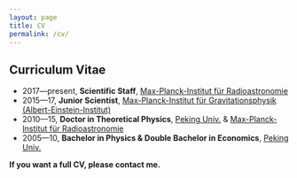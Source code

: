 ```yaml
---
layout: page
title: CV
permalink: /cv/
---
```


## Curriculum Vitae

- 2017—present, **Scientific Staff**, [Max-Planck-Institut für
  Radioastronomie](http://www.mpifr-bonn.mpg.de/2169/en)
- 2015—17, **Junior Scientist**, [Max-Planck-Institut für Gravitationsphysik (Albert-Einstein-Institut)](http://www.aei.mpg.de/)
- 2010—15, **Doctor in Theoretical Physics**, [Peking
  Univ.](http://english.pku.edu.cn/) & [Max-Planck-Institut für
  Radioastronomie](http://www.mpifr-bonn.mpg.de/2169/en)
- 2005—10, **Bachelor in Physics & Double Bachelor in Economics**, [Peking
  Univ.](http://english.pku.edu.cn/)

**If you want a full CV, please contact me.**
